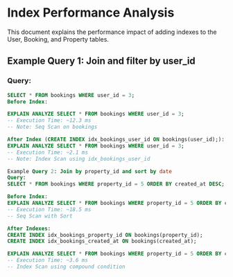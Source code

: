 # Index Performance Analysis

This document explains the performance impact of adding indexes to the User, Booking, and Property tables.

## Example Query 1: Join and filter by user_id

### Query:
```sql
SELECT * FROM bookings WHERE user_id = 3;
Before Index:

EXPLAIN ANALYZE SELECT * FROM bookings WHERE user_id = 3;
-- Execution Time: ~12.3 ms
-- Note: Seq Scan on bookings

After Index (CREATE INDEX idx_bookings_user_id ON bookings(user_id);):
EXPLAIN ANALYZE SELECT * FROM bookings WHERE user_id = 3;
-- Execution Time: ~2.1 ms
-- Note: Index Scan using idx_bookings_user_id

Example Query 2: Join by property_id and sort by date
Query:
SELECT * FROM bookings WHERE property_id = 5 ORDER BY created_at DESC;

Before Index:
EXPLAIN ANALYZE SELECT * FROM bookings WHERE property_id = 5 ORDER BY created_at DESC;
-- Execution Time: ~18.5 ms
-- Seq Scan with Sort

After Indexes:
CREATE INDEX idx_bookings_property_id ON bookings(property_id);
CREATE INDEX idx_bookings_created_at ON bookings(created_at);

EXPLAIN ANALYZE SELECT * FROM bookings WHERE property_id = 5 ORDER BY created_at DESC;
-- Execution Time: ~3.6 ms
-- Index Scan using compound condition